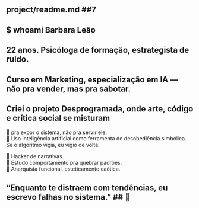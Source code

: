## project/readme.md ##7
## $ whoami Barbara Leão  
## 22 anos. Psicóloga de formação, estrategista de ruído. ##
## Curso em Marketing, especialização em IA — não pra vender, mas pra sabotar. ##   

## Criei o projeto **Desprogramada**, onde arte, código e crítica social se misturam ## 

 👑 pra expor o sistema, não pra servir ele.  
🤯 Uso inteligência artificial como ferramenta de desobediência simbólica.  
Se o algoritmo vigia, eu vigio de volta.

📡 Hacker de narrativas.  
🧠 Estudo comportamento pra quebrar padrões.  
🖤 Anarquista funcional, esteticamente caótica.

## “Enquanto te distraem com tendências, eu escrevo falhas no sistema.” ## 🦈
